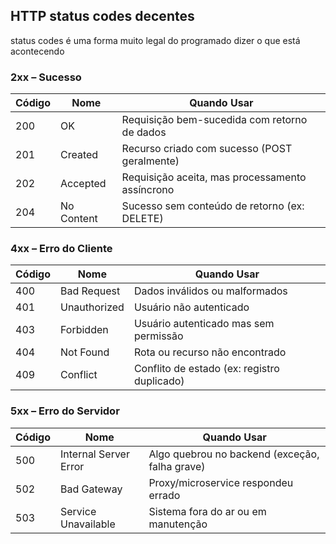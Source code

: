 ##  HTTP status codes decentes

status codes é uma forma muito legal do programado dizer o que está acontecendo


### 2xx – Sucesso
| Código | Nome           | Quando Usar                                         |
|--------|----------------|------------------------------------------------------|
| 200    | OK             | Requisição bem-sucedida com retorno de dados        |
| 201    | Created        | Recurso criado com sucesso (POST geralmente)        |
| 202    | Accepted       | Requisição aceita, mas processamento assíncrono     |
| 204    | No Content     | Sucesso sem conteúdo de retorno (ex: DELETE)        |

### 4xx – Erro do Cliente
| Código | Nome            | Quando Usar                                          |
|--------|-----------------|-------------------------------------------------------|
| 400    | Bad Request      | Dados inválidos ou malformados                       |
| 401    | Unauthorized     | Usuário não autenticado                              |
| 403    | Forbidden        | Usuário autenticado mas sem permissão                |
| 404    | Not Found        | Rota ou recurso não encontrado                       |
| 409    | Conflict         | Conflito de estado (ex: registro duplicado)          |

### 5xx – Erro do Servidor
| Código | Nome                  | Quando Usar                                     |
|--------|-----------------------|--------------------------------------------------|
| 500    | Internal Server Error | Algo quebrou no backend (exceção, falha grave)  |
| 502    | Bad Gateway           | Proxy/microservice respondeu errado             |
| 503    | Service Unavailable   | Sistema fora do ar ou em manutenção             |